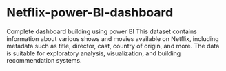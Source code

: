 # Netflix-power-BI-dashboard
Complete dashboard building using power BI
This dataset contains information about various shows and movies available on Netflix, including metadata such as title, director, cast, country of origin, and more. The data is suitable for exploratory analysis, visualization, and building recommendation systems.
